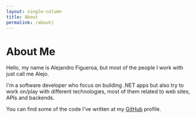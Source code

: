 ```yaml
---
layout: single-column
title: About
permalink: /about/
---
```


# About Me

Hello, my name is Alejandro Figueroa, but most of the people I work with just call me Alejo.

I'm a software developer who focus on building .NET apps but also try to work on/play with different technologies, most of them related to web sites, APIs and backends.

You can find some of the code I've written at my [GitHub][github] profile.

[github]:https://github.com/alexphi
